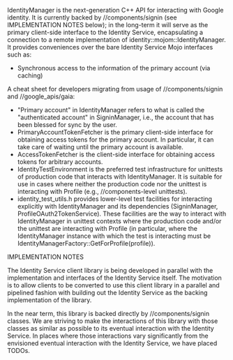 IdentityManager is the next-generation C++ API for interacting with Google
identity. It is currently backed by //components/signin (see IMPLEMENTATION
NOTES below); in the long-term it will serve as the primary client-side
interface to the Identity Service, encapsulating a connection to a remote
implementation of identity::mojom::IdentityManager. It provides conveniences
over the bare Identity Service Mojo interfaces such as:

- Synchronous access to the information of the primary account (via caching)

A cheat sheet for developers migrating from usage of //components/signin and
//google_apis/gaia:

- "Primary account" in IdentityManager refers to what is called the
  "authenticated account" in SigninManager, i.e., the account that has been
  blessed for sync by the user.
- PrimaryAccountTokenFetcher is the primary client-side interface for obtaining
  access tokens for the primary account. In particular, it can take care of 
  waiting until the primary account is available.
- AccessTokenFetcher is the client-side interface for obtaining access tokens
  for arbitrary accounts.
- IdentityTestEnvironment is the preferred test infrastructure for unittests
  of production code that interacts with IdentityManager. It is suitable for
  use in cases where neither the production code nor the unittest is interacting
  with Profile (e.g., //components-level unittests).
- identity_test_utils.h provides lower-level test facilities for interacting
  explicitly with IdentityManager and its dependencies (SigninManager,
  ProfileOAuth2TokenService). These facilities are the way to interact with
  IdentityManager in unittest contexts where the production code and/or the
  unittest are interacting with Profile (in particular, where the
  IdentityManager instance with which the test is interacting must be
  IdentityManagerFactory::GetForProfile(profile)).

IMPLEMENTATION NOTES

The Identity Service client library is being developed in parallel with the
implementation and interfaces of the Identity Service itself. The motivation is
to allow clients to be converted to use this client library in a parallel and
pipelined fashion with building out the Identity Service as the backing
implementation of the library.

In the near term, this library is backed directly by //components/signin
classes. We are striving to make the interactions of this library with those
classes as similar as possible to its eventual interaction with the Identity
Service. In places where those interactions vary significantly from the
envisioned eventual interaction with the Identity Service, we have placed TODOs.
